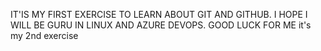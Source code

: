 IT'IS MY FIRST EXERCISE TO LEARN ABOUT GIT AND GITHUB.  I HOPE I WILL BE GURU IN LINUX AND AZURE DEVOPS.  GOOD LUCK FOR ME
it's my 2nd exercise 